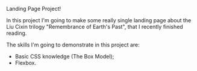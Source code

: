 Landing Page Project!

In this project I'm going to make some really single landing page about the Liu Сixin trilogy "Remembrance of Earth's Past", that I recently finished reading.

The skills I'm going to demonstrate in this project are:
- Basic CSS knowledge (The Box Model);
- Flexbox. 
